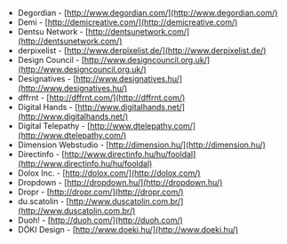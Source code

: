  * Degordian - [http://www.degordian.com/](http://www.degordian.com/)
 * Demi - [http://demicreative.com/](http://demicreative.com/)
 * Dentsu Network - [http://dentsunetwork.com/](http://dentsunetwork.com/)
 * derpixelist - [http://www.derpixelist.de/](http://www.derpixelist.de/)
 * Design Council - [http://www.designcouncil.org.uk/](http://www.designcouncil.org.uk/)
 * Designatives - [http://www.designatives.hu/](http://www.designatives.hu/)
 * dffrnt - [http://dffrnt.com/](http://dffrnt.com/)
 * Digital Hands - [http://www.digitalhands.net/](http://www.digitalhands.net/)
 * Digital Telepathy - [http://www.dtelepathy.com/](http://www.dtelepathy.com/)
 * Dimension Webstudio - [http://dimension.hu/](http://dimension.hu/)
 * Directinfo - [http://www.directinfo.hu/hu/fooldal](http://www.directinfo.hu/hu/fooldal)
 * Dolox Inc. - [http://dolox.com/](http://dolox.com/)
 * Dropdown - [http://dropdown.hu/](http://dropdown.hu/)
 * Dropr - [http://dropr.com/](http://dropr.com/)
 * du.scatolin - [http://www.duscatolin.com.br/](http://www.duscatolin.com.br/)
 * Duoh! - [http://duoh.com/](http://duoh.com/)
 * DÖKI Design - [http://www.doeki.hu/](http://www.doeki.hu/)